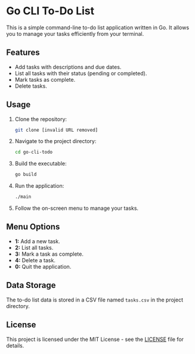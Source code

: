 # Go CLI To-Do List

This is a simple command-line to-do list application written in Go. It allows you to manage your tasks efficiently from your terminal.

## Features

* Add tasks with descriptions and due dates.
* List all tasks with their status (pending or completed).
* Mark tasks as complete.
* Delete tasks.

## Usage

1.  Clone the repository:
    ```bash
    git clone [invalid URL removed]
    ```

2.  Navigate to the project directory:
    ```bash
    cd go-cli-todo
    ```

3.  Build the executable:
    ```bash
    go build
    ```

4.  Run the application:
    ```bash
    ./main
    ```

5.  Follow the on-screen menu to manage your tasks.

## Menu Options

* **1:** Add a new task.
* **2:** List all tasks.
* **3:** Mark a task as complete.
* **4:** Delete a task.
* **0:** Quit the application.

## Data Storage

The to-do list data is stored in a CSV file named `tasks.csv` in the project directory.

## License

This project is licensed under the MIT License - see the [LICENSE](LICENSE) file for details.

